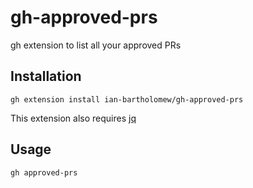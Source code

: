 # gh-approved-prs
gh extension to list all your approved PRs

## Installation
`gh extension install ian-bartholomew/gh-approved-prs`

This extension also requires [jq](https://stedolan.github.io/jq/)

## Usage
`gh approved-prs`
